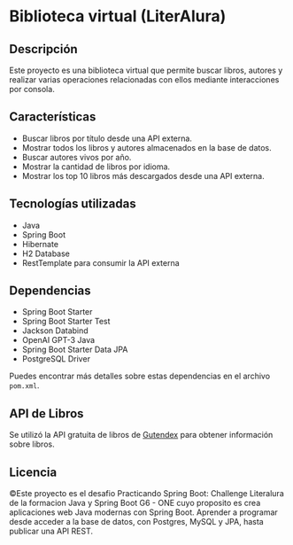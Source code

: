 # Biblioteca virtual (LiterAlura)

## Descripción
Este proyecto es una biblioteca virtual que permite buscar libros, autores y realizar varias operaciones relacionadas con ellos mediante interacciones por consola.

## Características
- Buscar libros por título desde una API externa.
- Mostrar todos los libros y autores almacenados en la base de datos.
- Buscar autores vivos por año.
- Mostrar la cantidad de libros por idioma.
- Mostrar los top 10 libros más descargados desde una API externa.

## Tecnologías utilizadas
- Java
- Spring Boot
- Hibernate
- H2 Database
- RestTemplate para consumir la API externa

## Dependencias

- Spring Boot Starter
- Spring Boot Starter Test
- Jackson Databind
- OpenAI GPT-3 Java
- Spring Boot Starter Data JPA
- PostgreSQL Driver

Puedes encontrar más detalles sobre estas dependencias en el archivo `pom.xml`.

## API de Libros

Se utilizó la API gratuita de libros de [Gutendex](https://gutendex.com/) para obtener información sobre libros.


## Licencia
©️Este proyecto es el desafio Practicando Spring Boot: Challenge Literalura de la formacion Java y Spring Boot G6 - ONE cuyo proposito es crea aplicaciones web Java modernas con Spring Boot. Aprender a programar desde acceder a la base de datos, con Postgres, MySQL y JPA, hasta publicar una API REST.
